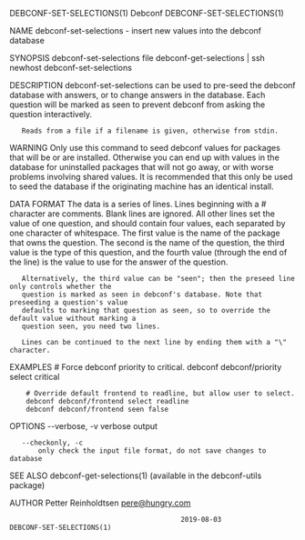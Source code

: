 DEBCONF-SET-SELECTIONS(1)                       Debconf                      DEBCONF-SET-SELECTIONS(1)

NAME
       debconf-set-selections - insert new values into the debconf database

SYNOPSIS
        debconf-set-selections file
        debconf-get-selections | ssh newhost debconf-set-selections

DESCRIPTION
       debconf-set-selections can be used to pre-seed the debconf database with answers, or to change
       answers in the database. Each question will be marked as seen to prevent debconf from asking
       the question interactively.

       Reads from a file if a filename is given, otherwise from stdin.

WARNING
       Only use this command to seed debconf values for packages that will be or are installed.
       Otherwise you can end up with values in the database for uninstalled packages that will not go
       away, or with worse problems involving shared values. It is recommended that this only be used
       to seed the database if the originating machine has an identical install.

DATA FORMAT
       The data is a series of lines. Lines beginning with a # character are comments. Blank lines are
       ignored. All other lines set the value of one question, and should contain four values, each
       separated by one character of whitespace. The first value is the name of the package that owns
       the question. The second is the name of the question, the third value is the type of this
       question, and the fourth value (through the end of the line) is the value to use for the answer
       of the question.

       Alternatively, the third value can be "seen"; then the preseed line only controls whether the
       question is marked as seen in debconf's database. Note that preseeding a question's value
       defaults to marking that question as seen, so to override the default value without marking a
       question seen, you need two lines.

       Lines can be continued to the next line by ending them with a "\" character.

EXAMPLES
        # Force debconf priority to critical.
        debconf debconf/priority select critical

        # Override default frontend to readline, but allow user to select.
        debconf debconf/frontend select readline
        debconf debconf/frontend seen false

OPTIONS
       --verbose, -v
           verbose output

       --checkonly, -c
           only check the input file format, do not save changes to database

SEE ALSO
       debconf-get-selections(1) (available in the debconf-utils package)

AUTHOR
       Petter Reinholdtsen <pere@hungry.com>

                                              2019-08-03                     DEBCONF-SET-SELECTIONS(1)
